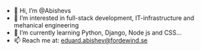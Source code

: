 - 👋 Hi, I’m @Abishevs
- 👀 I’m interested in full-stack development, IT-infrastructure and mehanical engineering
- 🌱 I’m currently learning Python, Django, Node js and CSS...
- 📫 Reach me at: eduard.abishev@fordewind.se

<!---
Abishevs/Abishevs is a ✨ special ✨ repository because its `README.md` (this file) appears on your GitHub profile.
You can click the Preview link to take a look at your changes.
--->
